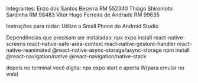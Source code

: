 Integrantes:
Enzo dos Santos Beserra RM 552340
Thiago Shiromoto Sardinha RM 98483
Vitor Hugo Ferreira de Andrade RM 99635

Instruções para rodar:
Utilize o Small Phone do Android Studio

Dependências que precisam ser instaladas:
npx expo install react-native-screens react-native-safe-area-context react-native-gesture-handler react-native-reanimated @react-native-async-storage/async-storage
npm install @react-navigation/native @react-navigation/native-stack

depois no terminal você digita:  npx expo start
e aperta W(para emular no web)
